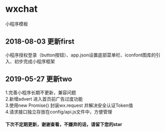 # wxchat
小程序模板

## 2018-08-03  更新first
小程序授权登录（button按钮）、app.json设置底部菜单栏、iconfont图库的引入、初步完成小程序框架

## 2019-05-27  更新two
1.完善小程序长期不更新，兼容问题  
2.新增advert 进入首页前广告过度功能  
3.使用new Promise() 封装wx.request 并解决安全认证Token值  
4.请求接口独立存放在config/api.js文件中，方便管理

#### 下次不定期更新，谢谢查看，不嫌弃的话，请留下您的star

